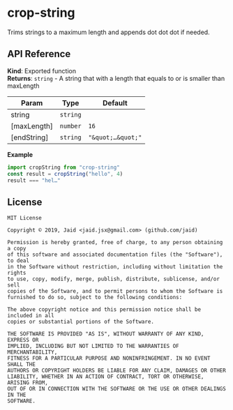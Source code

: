 # crop-string


Trims strings to a maximum length and appends dot dot dot if needed.



## API Reference
**Kind**: Exported function  
**Returns**: <code>string</code> - A string that with a length that equals to or is smaller than maxLength  

| Param | Type | Default |
| --- | --- | --- |
| string | <code>string</code> |  | 
| [maxLength] | <code>number</code> | <code>16</code> | 
| [endString] | <code>string</code> | <code>&quot;\&quot;…\&quot;&quot;</code> | 

**Example**  
```javascript
import cropString from "crop-string"
const result = cropString("hello", 4)
result === "hel…"
```


## License
```text
MIT License

Copyright © 2019, Jaid <jaid.jsx@gmail.com> (github.com/jaid)

Permission is hereby granted, free of charge, to any person obtaining a copy
of this software and associated documentation files (the "Software"), to deal
in the Software without restriction, including without limitation the rights
to use, copy, modify, merge, publish, distribute, sublicense, and/or sell
copies of the Software, and to permit persons to whom the Software is
furnished to do so, subject to the following conditions:

The above copyright notice and this permission notice shall be included in all
copies or substantial portions of the Software.

THE SOFTWARE IS PROVIDED "AS IS", WITHOUT WARRANTY OF ANY KIND, EXPRESS OR
IMPLIED, INCLUDING BUT NOT LIMITED TO THE WARRANTIES OF MERCHANTABILITY,
FITNESS FOR A PARTICULAR PURPOSE AND NONINFRINGEMENT. IN NO EVENT SHALL THE
AUTHORS OR COPYRIGHT HOLDERS BE LIABLE FOR ANY CLAIM, DAMAGES OR OTHER
LIABILITY, WHETHER IN AN ACTION OF CONTRACT, TORT OR OTHERWISE, ARISING FROM,
OUT OF OR IN CONNECTION WITH THE SOFTWARE OR THE USE OR OTHER DEALINGS IN THE
SOFTWARE.
```
